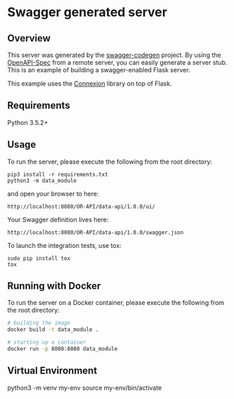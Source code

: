 # Swagger generated server

## Overview
This server was generated by the [swagger-codegen](https://github.com/swagger-api/swagger-codegen) project. By using the
[OpenAPI-Spec](https://github.com/swagger-api/swagger-core/wiki) from a remote server, you can easily generate a server stub.  This
is an example of building a swagger-enabled Flask server.

This example uses the [Connexion](https://github.com/zalando/connexion) library on top of Flask.

## Requirements
Python 3.5.2+

## Usage
To run the server, please execute the following from the root directory:

```
pip3 install -r requirements.txt
python3 -m data_module
```

and open your browser to here:

```
http://localhost:8080/OR-API/data-api/1.0.0/ui/
```

Your Swagger definition lives here:

```
http://localhost:8080/OR-API/data-api/1.0.0/swagger.json
```

To launch the integration tests, use tox:
```
sudo pip install tox
tox
```

## Running with Docker

To run the server on a Docker container, please execute the following from the root directory:

```bash
# building the image
docker build -t data_module .

# starting up a container
docker run -p 8080:8080 data_module
```

## Virtual Environment

python3 -m venv my-env
source my-env/bin/activate